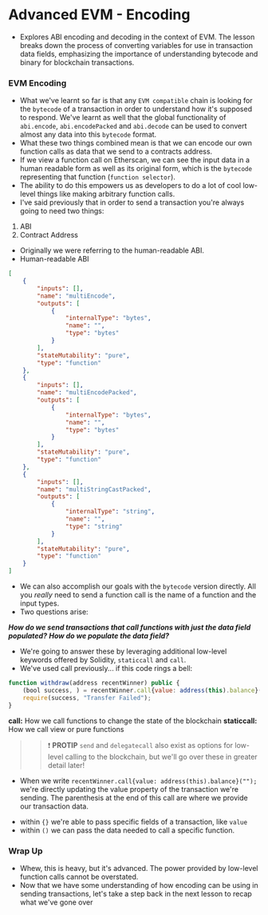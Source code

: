 # Advanced EVM - Encoding
- Explores ABI encoding and decoding in the context of EVM. The lesson breaks down the process of converting variables for use in transaction data fields, emphasizing the importance of understanding bytecode and binary for blockchain transactions.

### EVM Encoding
- What we've learnt so far is that any `EVM compatible` chain is looking for the `bytecode` of a transaction in order to understand how it's supposed to respond. We've learnt as well that the global functionality of `abi.encode`, `abi.encodePacked` and `abi.decode` can be used to convert almost any data into this `bytecode` format.
- What these two things combined mean is that we can encode our own function calls as data that we send to a contracts address.
- If we view a function call on Etherscan, we can see the input data in a human readable form as well as its original form, which is the `bytecode` representing that function (`function selector`).
- The ability to do this empowers us as developers to do a lot of cool low-level things like making arbitrary function calls.
- I've said previously that in order to send a transaction you're always going to need two things:

1. ABI
2. Contract Address

- Originally we were referring to the human-readable ABI.
- Human-readable ABI

```json
[
	{
		"inputs": [],
		"name": "multiEncode",
		"outputs": [
			{
				"internalType": "bytes",
				"name": "",
				"type": "bytes"
			}
		],
		"stateMutability": "pure",
		"type": "function"
	},
	{
		"inputs": [],
		"name": "multiEncodePacked",
		"outputs": [
			{
				"internalType": "bytes",
				"name": "",
				"type": "bytes"
			}
		],
		"stateMutability": "pure",
		"type": "function"
	},
	{
		"inputs": [],
		"name": "multiStringCastPacked",
		"outputs": [
			{
				"internalType": "string",
				"name": "",
				"type": "string"
			}
		],
		"stateMutability": "pure",
		"type": "function"
	}
]
```

- We can also accomplish our goals with the `bytecode` version directly. All you _really_ need to send a function call is the name of a function and the input types.
- Two questions arise:

_**How do we send transactions that call functions with just the data field populated?**_
_**How do we populate the data field?**_

- We're going to answer these by leveraging additional low-level keywords offered by Solidity, `staticcall` and `call`.
- We've used call previously... if this code rings a bell:

```js
function withdraw(address recentWinner) public {
    (bool success, ) = recentWinner.call{value: address(this).balance}("");
    require(success, "Transfer Failed");
}
```

**call:** How we call functions to change the state of the blockchain
**staticcall:** How we call view or pure functions

>>❗ **PROTIP** `send` and `delegatecall` also exist as options for low-level calling to the blockchain, but we'll go over these in greater detail later!

- When we write `recentWinner.call{value: address(this).balance}("");` we're directly updating the value property of the transaction we're sending. The parenthesis at the end of this call are where we provide our transaction data.

* within `{}` we're able to pass specific fields of a transaction, like `value`
* within `()` we can pass the data needed to call a specific function.

### Wrap Up
- Whew, this is heavy, but it's advanced. The power provided by low-level function calls cannot be overstated.
- Now that we have some understanding of how encoding can be using in sending transactions, let's take a step back in the next lesson to recap what we've gone over
